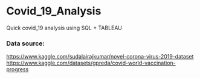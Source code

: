 # Covid_19_Analysis
Quick covid_19 analysis using SQL + TABLEAU

### Data source:
https://www.kaggle.com/sudalairajkumar/novel-corona-virus-2019-dataset
https://www.kaggle.com/datasets/gpreda/covid-world-vaccination-progress
